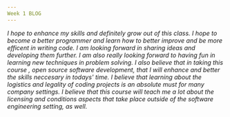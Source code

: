 ```yaml
---
Week 1 BLOG
---
```


  *I hope to enhance my skills and definitely grow out of this class. I hope to become a better programmer and learn how to
better improve and be more efficent in writing code. I am looking forward in sharing ideas and developing them further.
I am also really looking forward to having fun in learning new techniques in problem solving. I also believe that in taking 
this course , open source software development, that I will enhance and better the skills neccesary in todays' time. I believe 
that learning about the logistics and legality of coding projects is an absolute must for many company settings. I believe 
that this course will teach me a lot about the licensing and conditions aspects that take place outside of the software 
engineering setting, as well.*


